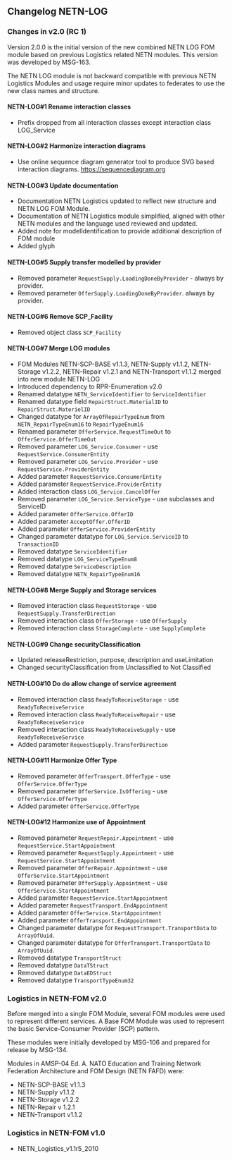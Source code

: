 ## Changelog NETN-LOG

### Changes in v2.0 (RC 1)

Version 2.0.0 is the initial version of the new combined NETN LOG FOM module based on previous Logistics related NETN modules. This version was developed by MSG-163.

The NETN LOG module is not backward compatible with previous NETN Logistics Modules and usage require minor updates to federates to use the new class names and structure.

#### NETN-LOG#1 Rename interaction classes
* Prefix dropped from all interaction classes except interaction class LOG_Service

#### NETN-LOG#2 Harmonize interaction diagrams
* Use online sequence diagram generator tool to produce SVG based interaction diagrams. https://sequencediagram.org

#### NETN-LOG#3 Update documentation
* Documentation NETN Logistics updated to reflect new structure and NETN LOG FOM Module.
* Documentation of NETN Logistics module simplified, aligned with other NETN modules and the language used reviewed and updated.
* Added note for modelIdentification to provide additional description of FOM module
* Added glyph

#### NETN-LOG#5 Supply transfer modelled by provider
* Removed parameter `RequestSupply.LoadingDoneByProvider` - always by provider.
* Removed parameter `OfferSupply.LoadingDoneByProvider`. always by provider.

#### NETN-LOG#6 Remove SCP_Facility
* Removed object class `SCP_Facility`

#### NETN-LOG#7 Merge LOG modules
* FOM Modules NETN-SCP-BASE v1.1.3, NETN-Supply v1.1.2, NETN-Storage v1.2.2, NETN-Repair v1.2.1 and NETN-Transport v1.1.2 merged into new module NETN-LOG
* Introduced dependency to RPR-Enumeration v2.0
* Renamed datatype `NETN_ServiceIdentifier` to `ServiceIdentifier`
* Renamed datatype field `RepairStruct.MaterialID` to `RepairStruct.MaterielID`
* Changed datatype for `ArrayOfRepairTypeEnum` from `NETN_RepairTypeEnum16` to `RepairTypeEnum16`
* Renamed parameter `OfferService.RequestTimeOut` to `OfferService.OfferTimeOut`
* Removed parameter `LOG_Service.Consumer` - use `RequestService.ConsumerEntity`
* Removed parameter `LOG_Service.Provider` - use `RequestService.ProviderEntity`
* Added parameter `RequestService.ConsumerEntity`
* Added parameter `RequestService.ProviderEntity`
* Added interaction class `LOG_Service.CancelOffer`
* Removed parameter `LOG_Service.ServiceType` - use subclasses and ServiceID
* Added parameter `OfferService.OfferID`
* Added parameter `AcceptOffer.OfferID`
* Added parameter `OfferService.ProviderEntity`
* Changed parameter datatype for `LOG_Service.ServiceID` to `TransactionID`
* Removed datatype `ServiceIdentifier` 
* Removed datatype `LOG_ServiceTypeEnum8` 
* Removed datatype `ServiceDescription` 
* Removed datatype `NETN_RepairTypeEnum16`

#### NETN-LOG#8 Merge Supply and Storage services
* Removed interaction class `RequestStorage` - use `RequestSupply.TransferDirection`
* Removed interaction class `OfferStorage` - use `OfferSupply`
* Removed interaction class `StorageComplete` - use `SupplyComplete`

#### NETN-LOG#9 Change securityClassification
* Updated releaseRestriction, purpose, description and useLimitation
* Changed securityClassification from Unclassified to Not Classified

#### NETN-LOG#10 Do do allow change of service agreement
* Removed interaction class `ReadyToReceiveStorage` - use `ReadyToReceiveService`
* Removed interaction class `ReadyToReceiveRepair` - use `ReadyToReceiveService`
* Removed interaction class `ReadyToReceiveSupply` - use `ReadyToReceiveService`
* Added parameter `RequestSupply.TransferDirection`

#### NETN-LOG#11 Harmonize Offer Type
* Removed parameter `OfferTransport.OfferType` - use `OfferService.OfferType`
* Removed parameter `OfferService.IsOffering` - use `OfferService.OfferType`
* Added parameter `OfferService.OfferType`

#### NETN-LOG#12 Harmonize use of Appointment
* Removed parameter `RequestRepair.Appointment` - use `RequestService.StartAppointment`
* Removed parameter `RequestSupply.Appointment` - use `RequestService.StartAppointment`
* Removed parameter `OfferRepair.Appointment` - use `OfferService.StartAppointment`
* Removed parameter `OfferSupply.Appointment` - use `OfferService.StartAppointment`
* Added parameter `RequestService.StartAppointment`
* Added parameter `RequestTransport.EndAppointment`
* Added parameter `OfferService.StartAppointment`
* Added parameter `OfferTransport.EndAppointment`
* Changed parameter datatype for `RequestTransport.TransportData` to `ArrayOfUuid`.
* Changed parameter datatype for `OfferTransport.TransportData` to `ArrayOfUuid`.
* Removed datatype `TransportStruct`
* Removed datatype `DataTStruct`
* Removed datatype `DataEDStruct`
* Removed datatype `TransportTypeEnum32`

### Logistics in NETN-FOM v2.0

Before merged into a single FOM Module, several FOM modules were used to represent different services. A Base FOM Module was used to represent the basic Service-Consumer Provider (SCP) pattern. 

These modules were initially developed by MSG-106 and prepared for release by MSG-134.

Modules in AMSP-04 Ed. A. NATO Education and Training Network Federation Architecture and FOM Design (NETN FAFD) were:
* NETN-SCP-BASE v1.1.3
* NETN-Supply v1.1.2
* NETN-Storage v1.2.2
* NETN-Repair v 1.2.1
* NETN-Transport v1.1.2

### Logistics in NETN-FOM v1.0

* NETN_Logistics_v1.1r5_2010
